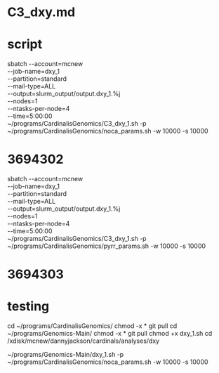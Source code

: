 # C3_dxy.md

# script
sbatch --account=mcnew \
--job-name=dxy_1 \
--partition=standard \
--mail-type=ALL \
--output=slurm_output/output.dxy_1.%j \
--nodes=1 \
--ntasks-per-node=4 \
--time=5:00:00 \
~/programs/CardinalisGenomics/C3_dxy_1.sh -p ~/programs/CardinalisGenomics/noca_params.sh -w 10000 -s 10000
# 3694302

sbatch --account=mcnew \
--job-name=dxy_1 \
--partition=standard \
--mail-type=ALL \
--output=slurm_output/output.dxy_1.%j \
--nodes=1 \
--ntasks-per-node=4 \
--time=5:00:00 \
~/programs/CardinalisGenomics/C3_dxy_1.sh -p ~/programs/CardinalisGenomics/pyrr_params.sh -w 10000 -s 10000
# 3694303

# testing

cd ~/programs/CardinalisGenomics/
chmod -x *
git pull
cd ~/programs/Genomics-Main/
chmod -x *
git pull
chmod +x dxy_1.sh
cd /xdisk/mcnew/dannyjackson/cardinals/analyses/dxy

~/programs/Genomics-Main/dxy_1.sh -p ~/programs/CardinalisGenomics/noca_params.sh -w 10000 -s 10000


